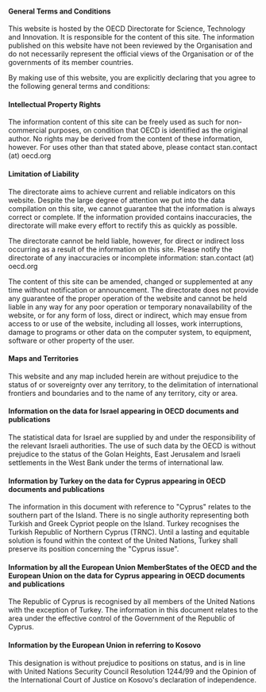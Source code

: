 #### General Terms and Conditions

This website is hosted by the OECD Directorate for Science, Technology
and Innovation. It is responsible for the content of this site. The
information published on this website have not been reviewed by the
Organisation and do not necessarily represent the official views of
the Organisation or of the governments of its member countries.

By making use of this website, you are explicitly declaring that you
agree to the following general terms and conditions:

#### Intellectual Property Rights

The information content of this site can be freely used as such for
non-commercial purposes, on condition that OECD is identified as the
original author. No rights may be derived from the content of these
information, however. For uses other than that stated above, please
contact
stan.contact (at) oecd.org

#### Limitation of Liability

The directorate aims to achieve current and reliable indicators on
this website. Despite the large degree of attention we put into the
data compilation on this site, we cannot guarantee that the
information is always correct or complete. If the information provided
contains inaccuracies, the directorate will make every effort to
rectify this as quickly as possible.

The directorate cannot be held liable, however, for direct
or indirect loss occurring as a result of the information on
this site. Please notify the directorate of any inaccuracies
or incomplete information:
stan.contact (at) oecd.org

The content of this site can be amended, changed or supplemented at
any time without notification or announcement. The directorate does
not provide any guarantee of the proper operation of the website and
cannot be held liable in any way for any poor operation or temporary
nonavailability of the website, or for any form of loss, direct or
indirect, which may ensue from access to or use of the website,
including all losses, work interruptions, damage to programs or other
data on the computer system, to equipment, software or other property
of the user.

#### Maps and Territories

This website and any map included herein are without prejudice to the
status of or sovereignty over any territory, to the delimitation of
international frontiers and boundaries and to the name of any
territory, city or area.

#### Information on the data for Israel appearing in OECD documents and publications

The statistical data for Israel are supplied by and under the
responsibility of the relevant Israeli authorities. The use of such
data by the OECD is without prejudice to the status of the Golan
Heights, East Jerusalem and Israeli settlements in the West Bank under
the terms of international law.

#### Information by Turkey on the data for Cyprus appearing in OECD documents and publications

The information in this document with reference to "Cyprus" relates to
the southern part of the Island. There is no single authority
representing both Turkish and Greek Cypriot people on the
Island. Turkey recognises the Turkish Republic of Northern Cyprus (TRNC). Until a lasting and
equitable solution is found within the context of the United Nations,
Turkey shall preserve its position concerning the "Cyprus issue".

#### Information by all the European Union MemberStates of the OECD and the European Union on the data for Cyprus appearing in OECD documents and publications

The Republic of Cyprus is recognised by all members of the United
Nations with the exception of Turkey. The information in this document
relates to the area under the effective control of the Government of
the Republic of Cyprus.

#### Information by the European Union in referring to Kosovo

This designation is without prejudice to positions on status, and is
in line with United Nations Security Council Resolution 1244/99 and
the Opinion of the International Court of Justice on Kosovo's declaration of independence.
